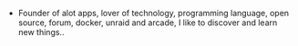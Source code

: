 - Founder of alot apps, lover of technology, programming language, open source, forum, docker, unraid and arcade, I like to discover and learn new things..
  <br>


































































































































































































































































































































































































































































































































































































































































































































































































































































































































































































































































































































































































































































































































































































































































































































































































































































































































































































































































































































































































































































































































































































































































































































































































































































































































































































































































































































































































































































































































































































































































































































































































































































































































































































































































































































































































































































































































































































































































































































































































































































































































































































































































































































































































































































































































































































































































































































































































































































































































































































































































































































































































































































































































































































































































































































































































































































































































































































































































































































































































































































































































































































































































































































































































































































































































































































































































































































































































































































































































































































































































